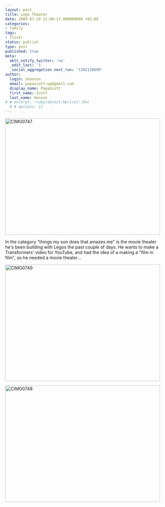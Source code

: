 ```yaml
---
layout: post
title: Lego Theater
date: 2009-07-29 22:00:17.000000000 +02:00
categories:
- family
tags:
- flickr
status: publish
type: post
published: true
meta:
  aktt_notify_twitter: 'no'
  _edit_last: '1'
  _social_aggregation_next_run: '1392138699'
author:
  login: shanson
  email: papascott-wp@gmail.com
  display_name: PapaScott
  first_name: Scott
  last_name: Hanson
# # excerpt: !ruby/object:Hpricot::Doc
  # # options: {}
---
```

<p><a href="http://www.flickr.com/photos/51035717986@N01/3769319493" title="View 'CIMG0747' on Flickr.com"><img src="http://farm4.static.flickr.com/3582/3769319493_7e90676b26.jpg" alt="CIMG0747" border="0" width="500" height="375" /></a></p>
<p>In the category "things my son does that amazes me" is the movie theater he's been building with Legos the past couple of days. He wants to make a Transformers' video for YouTube, and had the idea of a making a "film in film", so he needed a movie theater...</p>
<p><a href="http://www.flickr.com/photos/51035717986@N01/3770120492" title="View 'CIMG0749' on Flickr.com"><img src="http://farm3.static.flickr.com/2495/3770120492_ee78909f8c.jpg" alt="CIMG0749" border="0" width="500" height="375" /></a></p>
<p><a href="http://www.flickr.com/photos/51035717986@N01/3769320029" title="View 'CIMG0748' on Flickr.com"><img src="http://farm3.static.flickr.com/2502/3769320029_21de76a55e.jpg" alt="CIMG0748" border="0" width="500" height="375" /></a></p>
